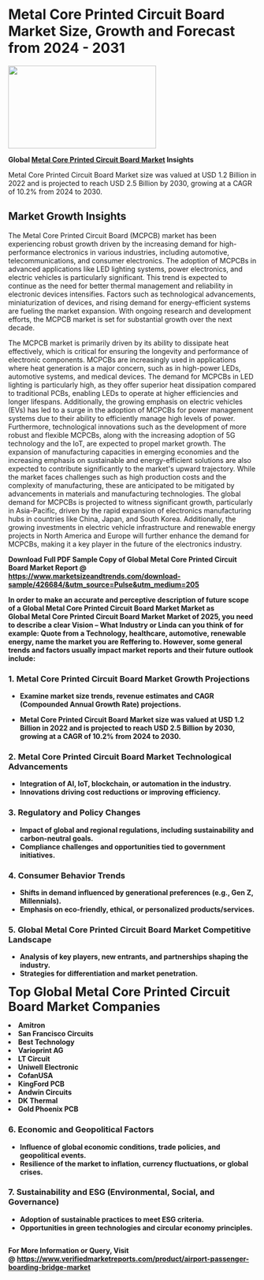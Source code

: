 <H1>Metal Core Printed Circuit Board Market Size, Growth and Forecast from 2024 - 2031</H1><img class="aligncenter size-medium wp-image-584254" src="https://thirdeyenews.in/wp-content/uploads/2024/09/Global-Market-Research-300x168.jpeg" alt="" width="300" height="168" /><p><strong>Global&nbsp;<a href="https://www.marketsizeandtrends.com/download-sample/426684/&amp;utm_source=Pulse&amp;utm_medium=205">Metal Core Printed Circuit Board Market</a> Insights</strong></p><p>Metal Core Printed Circuit Board Market size was valued at USD 1.2 Billion in 2022 and is projected to reach USD 2.5 Billion by 2030, growing at a CAGR of 10.2% from 2024 to 2030.</p><p><h2>Market Growth Insights</h2> <p>The Metal Core Printed Circuit Board (MCPCB) market has been experiencing robust growth driven by the increasing demand for high-performance electronics in various industries, including automotive, telecommunications, and consumer electronics. The adoption of MCPCBs in advanced applications like LED lighting systems, power electronics, and electric vehicles is particularly significant. This trend is expected to continue as the need for better thermal management and reliability in electronic devices intensifies. Factors such as technological advancements, miniaturization of devices, and rising demand for energy-efficient systems are fueling the market expansion. With ongoing research and development efforts, the MCPCB market is set for substantial growth over the next decade.</p> <p><strong></strong></p> <p>The MCPCB market is primarily driven by its ability to dissipate heat effectively, which is critical for ensuring the longevity and performance of electronic components. MCPCBs are increasingly used in applications where heat generation is a major concern, such as in high-power LEDs, automotive systems, and medical devices. The demand for MCPCBs in LED lighting is particularly high, as they offer superior heat dissipation compared to traditional PCBs, enabling LEDs to operate at higher efficiencies and longer lifespans. Additionally, the growing emphasis on electric vehicles (EVs) has led to a surge in the adoption of MCPCBs for power management systems due to their ability to efficiently manage high levels of power. Furthermore, technological innovations such as the development of more robust and flexible MCPCBs, along with the increasing adoption of 5G technology and the IoT, are expected to propel market growth. The expansion of manufacturing capacities in emerging economies and the increasing emphasis on sustainable and energy-efficient solutions are also expected to contribute significantly to the market's upward trajectory. While the market faces challenges such as high production costs and the complexity of manufacturing, these are anticipated to be mitigated by advancements in materials and manufacturing technologies. The global demand for MCPCBs is projected to witness significant growth, particularly in Asia-Pacific, driven by the rapid expansion of electronics manufacturing hubs in countries like China, Japan, and South Korea. Additionally, the growing investments in electric vehicle infrastructure and renewable energy projects in North America and Europe will further enhance the demand for MCPCBs, making it a key player in the future of the electronics industry.</p> <p><strong></p><p><span class=""><strong>Download Full PDF Sample Copy of Global Metal Core Printed Circuit Board Market Report</strong> @ <a href="https://www.marketsizeandtrends.com/download-sample/426684/&amp;utm_source=Pulse&amp;utm_medium=205" target="_blank">https://www.marketsizeandtrends.com/download-sample/426684/&amp;utm_source=Pulse&amp;utm_medium=205</a></span></p><p>In order to make an accurate and perceptive description of future scope of a Global&nbsp;Metal Core Printed Circuit Board Market Market as Global&nbsp;Metal Core Printed Circuit Board Market Market of 2025, you need to describe a clear Vision &ndash; What Industry or Linda can you think of for example: Quote from a Technology, healthcare, automotive, renewable energy, name the market you are Reffering to. However, some general trends and factors usually impact market reports and their future outlook include:</p><h3>1.&nbsp;<strong>Metal Core Printed Circuit Board Market Growth Projections</strong></h3><ul><li>Examine market size trends, revenue estimates and CAGR (Compounded Annual Growth Rate) projections.</li><li><p>Metal Core Printed Circuit Board Market size was valued at USD 1.2 Billion in 2022 and is projected to reach USD 2.5 Billion by 2030, growing at a CAGR of 10.2% from 2024 to 2030.</p></li></ul><h3>2.&nbsp;<strong>Metal Core Printed Circuit Board Market Technological Advancements</strong></h3><ul><li>Integration of AI, IoT, blockchain, or automation in the industry.</li><li>Innovations driving cost reductions or improving efficiency.</li></ul><h3>3.&nbsp;<strong>Regulatory and Policy Changes</strong></h3><ul><li>Impact of global and regional regulations, including sustainability and carbon-neutral goals.</li><li>Compliance challenges and opportunities tied to government initiatives.</li></ul><h3>4.&nbsp;<strong>Consumer Behavior Trends</strong></h3><ul><li>Shifts in demand influenced by generational preferences (e.g., Gen Z, Millennials).</li><li>Emphasis on eco-friendly, ethical, or personalized products/services.</li></ul><h3>5.&nbsp;<strong>Global Metal Core Printed Circuit Board Market Competitive Landscape</strong></h3><ul><li>Analysis of key players, new entrants, and partnerships shaping the industry.</li><li>Strategies for differentiation and market penetration.</li></ul><p data-pm-slice="1 1 []"><span style="color: inherit; font-family: inherit; font-size: 25px;">Top Global Metal Core Printed Circuit Board Market Companies</span></p><div class="" data-test-id=""><p><li>Amitron</li><li> San Francisco Circuits</li><li> Best Technology</li><li> Varioprint AG</li><li> LT Circuit</li><li> Uniwell Electronic</li><li> CofanUSA</li><li> KingFord PCB</li><li> Andwin Circuits</li><li> DK Thermal</li><li> Gold Phoenix PCB</li></p></div><h3>6.&nbsp;<strong>Economic and Geopolitical Factors</strong></h3><ul><li>Influence of global economic conditions, trade policies, and geopolitical events.</li><li>Resilience of the market to inflation, currency fluctuations, or global crises.</li></ul><h3>7.&nbsp;<strong>Sustainability and ESG (Environmental, Social, and Governance)</strong></h3><ul><li>Adoption of sustainable practices to meet ESG criteria.</li><li>Opportunities in green technologies and circular economy principles.</li></ul><h2><strong style="font-size: 14px;">For More Information or Query, Visit @&nbsp;</strong><a style="background-color: #ffffff; font-size: 14px;" href="https://www.marketsizeandtrends.com/report/metal-core-printed-circuit-board-market/" target="_blank">https://www.verifiedmarketreports.com/product/airport-passenger-boarding-bridge-market</a></h2>
